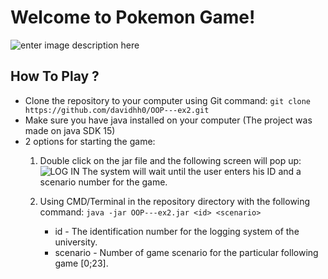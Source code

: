 # Welcome to Pokemon Game!
![enter image description here](https://www.pngfind.com/pngs/m/212-2124794_pokemon-ash-render-hd-png-download.png)
## How To Play ?

 - Clone the repository to your computer using Git command:
  `git clone https://github.com/davidhh0/OOP---ex2.git`
 - Make sure you have java installed on your computer (The project was made on java SDK 15)
 - 2 options for starting the game: 
	 1. Double click on the jar file and the following screen will pop up:
		 ![LOG IN](https://i.ibb.co/HHJ0dks/LOGO-300.png)
		 The system will wait until the user enters his ID and a scenario number for the game.
	 3. Using CMD/Terminal in the repository directory with the following command:
		`java -jar OOP---ex2.jar <id> <scenario>`
		
		 -  id - The identification number for the logging system of the university.
		 - scenario - Number of game scenario for the particular following game [0;23].
		 


		

 

